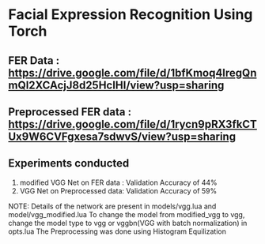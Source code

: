 # Facial Expression Recognition Using Torch

## FER Data : https://drive.google.com/file/d/1bfKmoq4IregQnmQI2XCAcjJ8d25HcIHI/view?usp=sharing
## Preprocessed FER data : https://drive.google.com/file/d/1rycn9pRX3fkCTUx9W6CVFgxesa7sdwvS/view?usp=sharing

## Experiments conducted
1. modified VGG Net on FER data : Validation Accuracy of 44%
2. VGG Net on Preprocessed data: Validation Accuracy of 59%

NOTE: Details of the network are present in models/vgg.lua and model/vgg_modified.lua
To change the model from modified_vgg to vgg, change the model type to vgg or vggbn(VGG with batch normalization) in opts.lua 
The Preprocessing was done using Histogram Equilization

